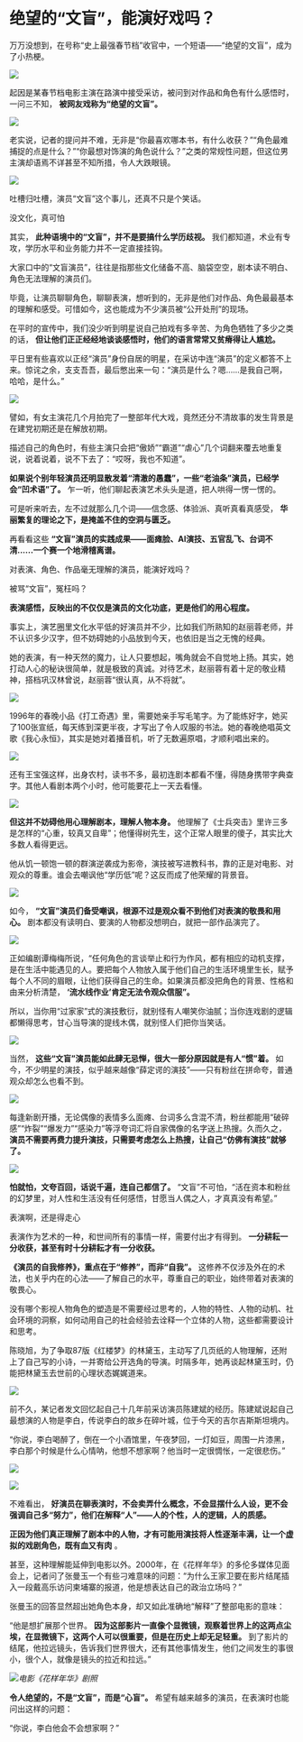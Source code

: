 # 绝望的“文盲”，能演好戏吗？

万万没想到，在号称“史上最强春节档”收官中，一个短语——“绝望的文盲”，成为了小热梗。

![](https://inews.gtimg.com/newsapp_bt/0/15661028582/1000)

起因是某春节档电影主演在路演中接受采访，被问到对作品和角色有什么感悟时，一问三不知， **被网友戏称为“绝望的文盲”。**

![](https://inews.gtimg.com/newsapp_bt/0/15661028626/1000)

老实说，记者的提问并不难，无非是“你最喜欢哪本书，有什么收获？”“角色最难捕捉的点是什么？”“你最想对饰演的角色说什么？”之类的常规性问题，但这位男主演却语焉不详甚至不知所措，令人大跌眼镜。

![](https://inews.gtimg.com/newsapp_bt/0/15661028591/1000)

吐槽归吐槽，演员“文盲”这个事儿，还真不只是个笑话。

没文化，真可怕

其实， **此种语境中的“文盲”，并不是要搞什么学历歧视。** 我们都知道，术业有专攻，学历水平和业务能力并不一定直接挂钩。

大家口中的“文盲演员”，往往是指那些文化储备不高、脑袋空空，剧本读不明白、角色无法理解的演员们。

毕竟，让演员聊聊角色，聊聊表演，想听到的，无非是他们对作品、角色最最基本的理解和感受。可惜如今，这也能成为不少演员被“公开处刑”的现场。

在平时的宣传中，我们没少听到明星说自己拍戏有多辛苦、为角色牺牲了多少之类的话， **但让他们正正经经地谈谈感悟时，他们的语言常常又贫瘠得让人尴尬。**

平日里有些喜欢以正经“演员”身份自居的明星，在采访中连“演员”的定义都答不上来。惊诧之余，支支吾吾，最后憋出来一句：“演员是什么？嗯……是我自己啊，哈哈，是什么。”

![](https://inews.gtimg.com/newsapp_bt/0/15661028630/1000)

譬如，有女主演花几个月拍完了一整部年代大戏，竟然还分不清故事的发生背景是在建党初期还是在解放初期。

描述自己的角色时，有些主演只会把“傲娇”“霸道”“虐心”几个词翻来覆去地重复说，说着说着，说不下去了：“哎呀，我也不知道”。

**如果说个别年轻演员还明显散发着“清澈的愚蠢”，一些“老油条”演员，已经学会“凹术语”了。** 乍一听，他们聊起表演艺术头头是道，把人哄得一愣一愣的。

可是听来听去，左不过就那么几个词——信念感、体验派、真听真看真感受， **华丽繁复的理论之下，是掩盖不住的空洞与匮乏。**

再看看这些 **“文盲”演员的实践成果——面瘫脸、AI演技、五官乱飞、台词不清......一个赛一个地滑稽离谱。**

对表演、角色、作品毫无理解的演员，能演好戏吗？

被骂“文盲”，冤枉吗？

**表演感悟，反映出的不仅仅是演员的文化功底，更是他们的用心程度。**

事实上，演艺圈里文化水平低的好演员并不少，比如我们所熟知的赵丽蓉老师，并不认识多少汉字，但不妨碍她的小品放到今天，也依旧是当之无愧的经典。

她的表演，有一种天然的魔力，让人只要想起，嘴角就会不自觉地上扬。其实，她打动人心的秘诀很简单，就是极致的真诚。对待艺术，赵丽蓉有着十足的敬业精神，搭档巩汉林曾说，赵丽蓉“很认真，从不将就”。

![](https://inews.gtimg.com/newsapp_bt/0/15661028597/1000)

1996年的春晚小品《打工奇遇》里，需要她亲手写毛笔字。为了能练好字，她买了100张宣纸，每天练到深更半夜，才写出了令人叹服的书法。她的春晚绝唱英文歌《我心永恒》，其实是她对着播音机，听了无数遍原唱，才顺利唱出来的。

![](https://inews.gtimg.com/newsapp_bt/0/15661028581/1000)

还有王宝强这样，出身农村，读书不多，最初连剧本都看不懂，得随身携带字典查字。其他人看剧本两个小时，他可能要花上一天去看懂。

![](https://inews.gtimg.com/newsapp_bt/0/15661028622/1000)

**但这并不妨碍他用心理解剧本，理解人物本身。**
他理解了《士兵突击》里许三多是怎样的“心重，较真又自卑”；他懂得树先生，这个正常人眼里的傻子，其实比大多数人看得更远。

他从饥一顿饱一顿的群演逆袭成为影帝，演技被写进教科书，靠的正是对电影、对观众的尊重。谁会去嘲讽他“学历低”呢？这反而成了他荣耀的背景音。

![](https://inews.gtimg.com/newsapp_bt/0/15661028601/1000)

如今， **“文盲”演员们备受嘲讽，根源不过是观众看不到他们对表演的敬畏和用心。** 剧本都没有读明白、要演的人物都没想明白，就把一部作品演完了。

![](https://inews.gtimg.com/newsapp_bt/0/15661028595/1000)

正如编剧谭梅梅所说，“任何角色的言谈举止和行为作风，都有相应的动机支撑，是在生活中能遇见的人。要把每个人物放入属于他们自己的生活环境里生长，赋予每个人不同的眉眼，让他们获得自己的生命。如果演员都没把角色的背景、性格和由来分析清楚，
**‘流水线作业’肯定无法令观众信服”。**

所以，当你用“过家家”式的演技敷衍，就别怪有人嘲笑你油腻；当你连戏剧的逻辑都懒得思考，甘心当导演的提线木偶，就别怪人们把你当笑话。

![](https://inews.gtimg.com/newsapp_bt/0/15661028584/1000)

当然， **这些“文盲”演员能如此肆无忌惮，很大一部分原因就是有人“惯”着。**
如今，不少明星的演技，似乎越来越像“薛定谔的演技”——只有粉丝在拼命夸，普通观众却怎么也看不到。

![](https://inews.gtimg.com/newsapp_bt/0/15661028631/1000)

每逢新剧开播，无论偶像的表情多么面瘫、台词多么含混不清，粉丝都能用“破碎感”“炸裂”“爆发力”“感染力”等浮夸词汇将自家偶像的名字送上热搜。久而久之，
**演员不需要再费力提升演技，只需要考虑怎么上热搜，让自己“仿佛有演技”就够了。**

![](https://inews.gtimg.com/newsapp_bt/0/15661028592/1000)

**怕就怕，文夸百回，话说千遍，连自己都信了。** “文盲”不可怕，“活在资本和粉丝的幻梦里，对人性和生活没有任何感悟，甘愿当人偶之人，才真真没有希望。”

表演啊，还是得走心

表演作为艺术的一种，和世间所有的事情一样，需要付出才有得到。 **一分耕耘一分收获，甚至有时十分耕耘才有一分收获。**

**《演员的自我修养》，重点在于“修养”，而非“自我”。**
这修养不仅涉及外在的术法，也关乎内在的心法——了解自己的水平，尊重自己的职业，始终带着对表演的敬畏心。

没有哪个影视人物角色的塑造是不需要经过思考的，人物的特性、人物的动机、社会环境的洞察，如何动用自己的社会经验去诠释一个立体的人物，这些都需要设计和思考。

陈晓旭，为了争取87版《红楼梦》的林黛玉，主动写了几页纸的人物理解，还附上了自己写的小诗，一并寄给公开选角的导演。时隔多年，她再谈起林黛玉时，仍能把林黛玉去世前的心理状态娓娓道来。

![](https://inews.gtimg.com/newsapp_bt/0/15661028637/1000)

前不久，某记者发文回忆起自己十几年前采访演员陈建斌的经历。陈建斌说起自己最想演的人物是李白，传说李白的故乡在碎叶城，位于今天的吉尔吉斯斯坦境内。

“你说，李白喝醉了，倒在一个小酒馆里，午夜梦回，一灯如豆，周围一片漆黑，李白那个时候是什么心情呐，他想不想家啊？他当时一定很惆怅，一定很悲伤。”

![](https://inews.gtimg.com/newsapp_bt/0/15661028596/1000)

![](https://inews.gtimg.com/newsapp_bt/0/15661028588/1000)

不难看出， **好演员在聊表演时，不会卖弄什么概念，不会显摆什么人设，更不会强调自己多“努力”，他们在解释“人”——人的个性，人的逻辑，人的质感。**

**正因为他们真正理解了剧本中的人物，才有可能用演技将人性逐渐丰满，让一个虚拟的戏剧角色，既有血又有肉** 。

甚至，这种理解能延伸到电影以外。2000年，在《花样年华》的多伦多媒体见面会上，记者问了张曼玉一个有些刁难意味的问题：“为什么王家卫要在影片结尾插入一段戴高乐访问柬埔寨的报道，他是想表达自己的政治立场吗？”

张曼玉的回答显然超出她角色本身，却又如此准确地“解释”了整部电影的意味：

“他是想扩展那个世界。 **因为这部影片一直像个显微镜，观察着世界上的这两点尘埃，在显微镜下，这两个人可以很重要，但是在历史上却无足轻重。**
到了影片的结尾，他拉远镜头，告诉我们世界很大，还有其他事情发生，他们之间发生的事很小，很个人，就像是镜头的拉近和拉远。”

![](https://inews.gtimg.com/newsapp_bt/0/15661028651/1000)_电影《花样年华》剧照_

**令人绝望的，不是“文盲”，而是“心盲”。** 希望有越来越多的演员，在表演时也能问出这样的问题：

“你说，李白他会不会想家啊？”

